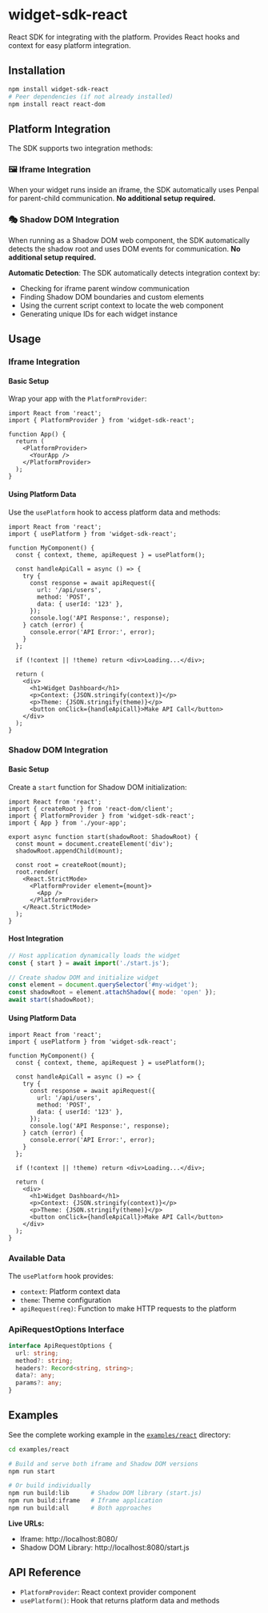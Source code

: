 # widget-sdk-react

React SDK for integrating with the platform. Provides React hooks and context for easy platform integration.

## Installation

```bash
npm install widget-sdk-react
# Peer dependencies (if not already installed)
npm install react react-dom
```

## Platform Integration

The SDK supports two integration methods:

### 🖼️ Iframe Integration

When your widget runs inside an iframe, the SDK automatically uses Penpal for parent-child communication. **No additional setup required.**

### 🎭 Shadow DOM Integration

When running as a Shadow DOM web component, the SDK automatically detects the shadow root and uses DOM events for communication. **No additional setup required.**

**Automatic Detection**: The SDK automatically detects integration context by:

- Checking for iframe parent window communication
- Finding Shadow DOM boundaries and custom elements
- Using the current script context to locate the web component
- Generating unique IDs for each widget instance

## Usage

### Iframe Integration

#### Basic Setup

Wrap your app with the `PlatformProvider`:

```tsx
import React from 'react';
import { PlatformProvider } from 'widget-sdk-react';

function App() {
  return (
    <PlatformProvider>
      <YourApp />
    </PlatformProvider>
  );
}
```

#### Using Platform Data

Use the `usePlatform` hook to access platform data and methods:

```tsx
import React from 'react';
import { usePlatform } from 'widget-sdk-react';

function MyComponent() {
  const { context, theme, apiRequest } = usePlatform();

  const handleApiCall = async () => {
    try {
      const response = await apiRequest({
        url: '/api/users',
        method: 'POST',
        data: { userId: '123' },
      });
      console.log('API Response:', response);
    } catch (error) {
      console.error('API Error:', error);
    }
  };

  if (!context || !theme) return <div>Loading...</div>;

  return (
    <div>
      <h1>Widget Dashboard</h1>
      <p>Context: {JSON.stringify(context)}</p>
      <p>Theme: {JSON.stringify(theme)}</p>
      <button onClick={handleApiCall}>Make API Call</button>
    </div>
  );
}
```

### Shadow DOM Integration

#### Basic Setup

Create a `start` function for Shadow DOM initialization:

```tsx
import React from 'react';
import { createRoot } from 'react-dom/client';
import { PlatformProvider } from 'widget-sdk-react';
import { App } from './your-app';

export async function start(shadowRoot: ShadowRoot) {
  const mount = document.createElement('div');
  shadowRoot.appendChild(mount);

  const root = createRoot(mount);
  root.render(
    <React.StrictMode>
      <PlatformProvider element={mount}>
        <App />
      </PlatformProvider>
    </React.StrictMode>
  );
}
```

#### Host Integration

```javascript
// Host application dynamically loads the widget
const { start } = await import('./start.js');

// Create shadow DOM and initialize widget
const element = document.querySelector('#my-widget');
const shadowRoot = element.attachShadow({ mode: 'open' });
await start(shadowRoot);
```

#### Using Platform Data

```tsx
import React from 'react';
import { usePlatform } from 'widget-sdk-react';

function MyComponent() {
  const { context, theme, apiRequest } = usePlatform();

  const handleApiCall = async () => {
    try {
      const response = await apiRequest({
        url: '/api/users',
        method: 'POST',
        data: { userId: '123' },
      });
      console.log('API Response:', response);
    } catch (error) {
      console.error('API Error:', error);
    }
  };

  if (!context || !theme) return <div>Loading...</div>;

  return (
    <div>
      <h1>Widget Dashboard</h1>
      <p>Context: {JSON.stringify(context)}</p>
      <p>Theme: {JSON.stringify(theme)}</p>
      <button onClick={handleApiCall}>Make API Call</button>
    </div>
  );
}
```

### Available Data

The `usePlatform` hook provides:

- `context`: Platform context data
- `theme`: Theme configuration
- `apiRequest(req)`: Function to make HTTP requests to the platform

### ApiRequestOptions Interface

```typescript
interface ApiRequestOptions {
  url: string;
  method?: string;
  headers?: Record<string, string>;
  data?: any;
  params?: any;
}
```

## Examples

See the complete working example in the [`examples/react`](../../examples/react) directory:

```bash
cd examples/react

# Build and serve both iframe and Shadow DOM versions
npm run start

# Or build individually
npm run build:lib      # Shadow DOM library (start.js)
npm run build:iframe   # Iframe application
npm run build:all      # Both approaches
```

**Live URLs:**

- Iframe: http://localhost:8080/
- Shadow DOM Library: http://localhost:8080/start.js

## API Reference

- `PlatformProvider`: React context provider component
- `usePlatform()`: Hook that returns platform data and methods
